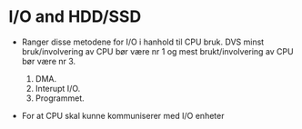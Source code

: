 # I/O and HDD/SSD

- Ranger disse metodene for I/O i hanhold til CPU bruk. DVS minst bruk/involvering av CPU bør være nr 1 og mest brukt/involvering av CPU bør være nr 3.
	1. DMA. 
	2. Interupt I/O.
	3. Programmet.


- For at CPU skal kunne kommuniserer med I/O enheter  